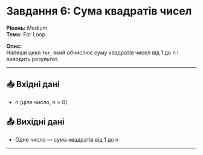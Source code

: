 # Завдання 6: Сума квадратів чисел

**Рівень:** Medium  
**Тема:** For Loop  

**Опис:**  
Напиши цикл `for`, який обчислює суму квадратів чисел від 1 до n і виводить результат.

---

## 📥 Вхідні дані
- n (ціле число, n > 0)

## 📤 Вихідні дані
- Одне число — сума квадратів від 1 до n

---